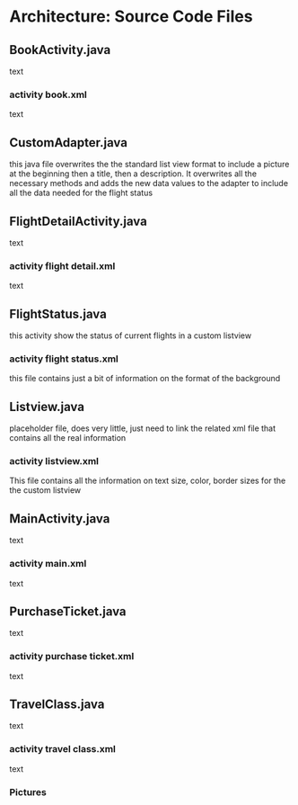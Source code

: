 # Architecture: Source Code Files

## BookActivity.java

text

### activity book.xml

text

## CustomAdapter.java

this java file overwrites the the standard list view format to include a picture at the beginning then a title, then a description. It overwrites all the necessary methods and adds the new data values to the adapter to include all the data needed for the flight status

## FlightDetailActivity.java

text

### activity flight detail.xml

text

## FlightStatus.java

this activity show the status of current flights in a custom listview

### activity flight status.xml

this file contains just a bit of information on the format of the background

## Listview.java

placeholder file, does very little, just need to link the related xml file that contains all the real information

### activity listview.xml

This file contains all the information on text size, color, border sizes for the the custom listview

## MainActivity.java

text

### activity main.xml

text

## PurchaseTicket.java

text

### activity purchase ticket.xml

text

## TravelClass.java

text

### activity travel class.xml

text

### Pictures